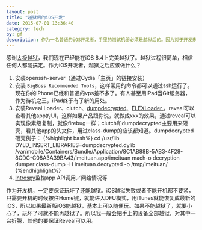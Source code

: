```yaml
---
layout: post
title: "越狱后的iOS开发"
date: 2015-07-01 13:36:40
category: tech
by: gf
description: 作为一名普通的iOS开发者，手里的测试机器必须是越狱后的。因为对于开发来说，越狱给我们带来很多便利。
---
```


感谢[太极越狱](http://www.taig.com/)，我们现在已经能在iOS 8.4上完美越狱了。越狱过程很简单，相信任何人都能搞定。作为iOS开发者，越狱之后应该做什么？

1. 安装openssh-server（通过Cydia「主页」的链接安装）
2. 安装 `BigBoss Recommended Tools`，这样常用的命令都可以通过ssh运行了。现在你的iPhone已经和普通的vps差不多了。有人甚至用iPad当Git服务器，作为待机之王，iPad终于有了新的用处。
3. 安装Reveal Loader、clutch、[dumpdecrypted](https://github.com/stefanesser/dumpdecrypted)、[FLEXLoader
](https://github.com/qiaoxueshi/FLEXLoader)。reveal可以查看其他app的UI，这样如果产品跟你说，就做成xxx的效果，通过reveal可以实现像素级复制，就像firebug一样；clutch和dumpdecrypted主要用来砸壳，看其他app的头文件，用过class-dump的应该都知道。dumpdecrypted砸壳例子：
{%highlight bash%}
cd /usr/lib 
DYLD_INSERT_LIBRARIES=dumpdecrypted.dylib /var/mobile/Containers/Bundle/Application/8C1AB88B-5AB3-4F28-8CDC-C08A3A39BA43/imeituan.app/imeituan mach-o decryption dumper
class-dump -H imeituan.decrypted -o /tmp/imeituan/
{%endhighlight%}
4. [Introspy](https://isecpartners.github.io/Introspy-iOS/)监控app API调用／网络情况等

作为开发机，一定要保证玩坏了还能越狱。iOS越狱失败或者不能开机都不要紧，只需要开机的时候按住Home键，就能进入DFU模式，用iTunes就能恢复成最新的iOS，所以如果最新版iOS能越狱，基本上可以随便玩。如果不能越狱了，就要小心了，玩坏了可就不能再越狱了。所以我一般会把手上的设备全部越狱，对其中一台折腾，其他的要保证Reveal可以用。



